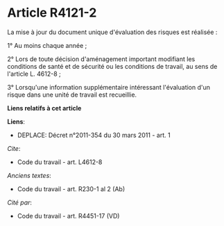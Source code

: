 # Article R4121-2

La mise à jour du document unique d'évaluation des risques est réalisée : 

1° Au moins chaque année ; 

2° Lors de toute décision d'aménagement important modifiant les conditions de santé et de sécurité ou les conditions de
travail, au sens de l'article L. 4612-8 ; 

3° Lorsqu'une information supplémentaire intéressant l'évaluation d'un risque dans une unité de travail est recueillie.

**Liens relatifs à cet article**

**Liens**:

  - DEPLACE: Décret n°2011-354 du 30 mars 2011 - art. 1

_Cite_:

  - Code du travail - art. L4612-8

_Anciens textes_:

  - Code du travail - art. R230-1 al 2 (Ab)

_Cité par_:

  - Code du travail - art. R4451-17 (VD)
